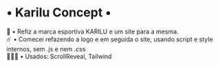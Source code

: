 # • Karilu Concept •
👕 • Refiz a marca esportiva KARILU e um site para a mesma. <br>
☄️ • Comecei refazendo a logo e em seguida o site, usando script e style internos, sem .js e nem .css <br>
👨🏽‍💻 • Usados: ScrollReveal, Tailwind <br>

